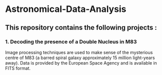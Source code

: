 # Astronomical-Data-Analysis
## This repository contains the following projects :
### 1. Decoding the presence of a Double Nucleus in M83
Image processing techniques are used to make sense of the mysterious centre of M83 (a barred spiral galaxy approximately 15 million light-years away). 
Data is provided by the European Space Agency and is available in FITS format.
